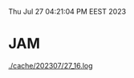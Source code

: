 Thu Jul 27 04:21:04 PM EEST 2023
# JAM
<a href='./cache/202307/27_16.log'>./cache/202307/27_16.log</a>
